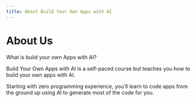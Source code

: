 ```yaml
---
title: About Build Your Own Apps with AI
---
```


# About Us

What is build your own Apps with AI?

Build Your Own Apps with AI is a self-paced course but teaches you how to build your own apps with AI.

Starting with zero programming experience, you'll learn to code apps from the ground up using AI to generate most of the code for you.
